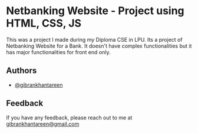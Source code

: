 # Netbanking Website - Project using HTML, CSS, JS


This was a project I made during my Diploma CSE in LPU. Its a project of Netbanking Website for a Bank. It doesn't have complex functionalities but it has major functionalities for front end only. 
## Authors

- [@gibrankhantareen](https://www.github.com/gibrankhantareen)


## Feedback

If you have any feedback, please reach out to me at gibrankhantareen@gmail.com
